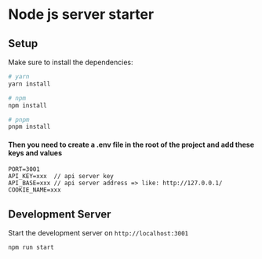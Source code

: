# Node js server starter

## Setup

Make sure to install the dependencies:

```bash
# yarn
yarn install

# npm
npm install

# pnpm
pnpm install
```


#### Then you need to create a .env file in the root of the project and add these keys and values

```
PORT=3001 
API_KEY=xxx  // api server key
API_BASE=xxx // api server address => like: http://127.0.0.1/
COOKIE_NAME=xxx
```


## Development Server

Start the development server on `http://localhost:3001`

```bash
npm run start
```

